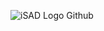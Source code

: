 ![iSAD Logo Github](https://github.com/sirx2713/menu_D33_Revisited/assets/122817303/1967c874-76bc-4ed8-afe3-1d8583316770)
